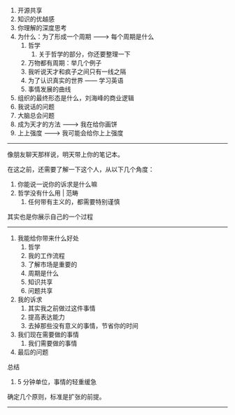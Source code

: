 1. 开源共享
2. 知识的优越感
3. 你理解的深度思考
4. 为什么：为了形成一个周期 ---> 每个周期是什么
	1. 哲学
		1. 关于哲学的部分，你还要整理一下
	2. 万物都有周期：举几个例子
	3. 我听说天才和疯子之间只有一线之隔
	4. 为了认识真实的世界 —— 学习英语
	5. 事情发展的曲线
5. 组织的最终形态是什么，刘海峰的商业逻辑
6. 我说话的问题
7. 大脑总会问题
8. 成为天才的方法 ---> 我在给你画饼
9. 上上强度 ---> 我可能会给你上上强度  

---

像朋友聊天那样说，明天带上你的笔记本。

在这之前，还需要了解一下这个人，从以下几个角度：

1. 你能说一说你的诉求是什么嘛
2. 哲学没有什么用 | 范畴
	1. 任何带有主义的，都需要特别谨慎

其实也是你展示自己的一个过程

---

1. 我能给你带来什么好处
	1. 哲学
	2. 我的工作流程
	3. 了解市场是重要的
	4. 周期是什么
	5. 知识共享
	6. 问题共享
2. 我的诉求
	1. 其实我之前做过这件事情
	2. 提高表达能力
	3. 去掉那些没有意义的事情，节省你的时间
3. 我们现在需要做的事情
	1. 我们需要做的事情
4. 最后的问题

总结

1. 5 分钟单位，事情的轻重缓急

确定几个原则，标准是扩张的前提。

---
